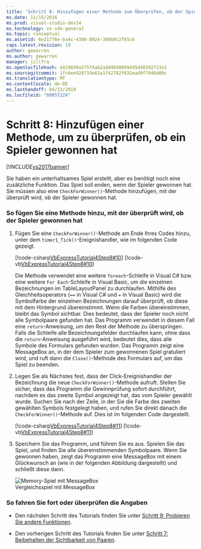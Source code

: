 ```yaml
---
title: 'Schritt 8: Hinzufügen einer Methode zum Überprüfen, ob der Spieler gewonnen hat | Microsoft-Dokumentation'
ms.date: 11/15/2016
ms.prod: visual-studio-dev14
ms.technology: vs-ide-general
ms.topic: conceptual
ms.assetid: 6e317f6e-ba4c-4306-8924-300b0c2f65c6
caps.latest.revision: 19
author: gewarren
ms.author: gewarren
manager: jillfra
ms.openlocfilehash: d4198d9a575f4ab2add48d08994d5d48392f23a1
ms.sourcegitcommit: 1fc6ee928733e61a1f42782f832ead9f7946d00c
ms.translationtype: MT
ms.contentlocale: de-DE
ms.lasthandoff: 04/22/2019
ms.locfileid: "60057224"
---
```

# <a name="step-8-add-a-method-to-verify-whether-the-player-won"></a>Schritt 8: Hinzufügen einer Methode, um zu überprüfen, ob ein Spieler gewonnen hat
[!INCLUDE[vs2017banner](../includes/vs2017banner.md)]

Sie haben ein unterhaltsames Spiel erstellt, aber es benötigt noch eine zusätzliche Funktion. Das Spiel soll enden, wenn der Spieler gewonnen hat. Sie müssen also eine `CheckForWinner()`-Methode hinzufügen, mit der überprüft wird, ob der Spieler gewonnen hat.  
  
### <a name="to-add-a-method-to-verify-whether-the-player-won"></a>So fügen Sie eine Methode hinzu, mit der überprüft wird, ob der Spieler gewonnen hat  
  
1. Fügen Sie eine `CheckForWinner()`-Methode am Ende Ihres Codes hinzu, unter dem `timer1_Tick()`-Ereignishandler, wie im folgenden Code gezeigt.  
  
     [!code-csharp[VbExpressTutorial4Step8#10](../snippets/csharp/VS_Snippets_VBCSharp/vbexpresstutorial4step8/cs/form1.cs#10)]
     [!code-vb[VbExpressTutorial4Step8#10](../snippets/visualbasic/VS_Snippets_VBCSharp/vbexpresstutorial4step8/vb/form1.vb#10)]  
  
     Die Methode verwendet eine weitere `foreach`-Schleife in Visual C# bzw. eine weitere `For Each`-Schleife in Visual Basic, um die einzelnen Bezeichnungen im TableLayoutPanel zu durchlaufen. Mithilfe des Gleichheitsoperators (`==` in Visual C# und `=` in Visual Basic) wird die Symbolfarbe der einzelnen Bezeichnungen darauf überprüft, ob diese mit dem Hintergrund übereinstimmt. Wenn die Farben übereinstimmen, bleibt das Symbol sichtbar. Dies bedeutet, dass der Spieler noch nicht alle Symbolpaare gefunden hat. Das Programm verwendet in diesem Fall eine `return`-Anweisung, um den Rest der Methode zu überspringen. Falls die Schleife alle Bezeichnungsfelder durchlaufen kann, ohne dass die `return`-Anweisung ausgeführt wird, bedeutet dies, dass alle Symbole des Formulars gefunden wurden. Das Programm zeigt eine MessageBox an, in der dem Spieler zum gewonnenen Spiel gratuliert wird, und ruft dann die `Close()`-Methode des Formulars auf, um das Spiel zu beenden.  
  
2. Legen Sie als Nächstes fest, dass der Click-Ereignishandler der Bezeichnung die neue `CheckForWinner()`-Methode aufruft. Stellen Sie sicher, dass das Programm die Gewinnprüfung sofort durchführt, nachdem es das zweite Symbol angezeigt hat, das vom Spieler gewählt wurde. Suchen Sie nach der Zeile, in der Sie die Farbe des zweiten gewählten Symbols festgelegt haben, und rufen Sie direkt danach die `CheckForWinner()`-Methode auf. Dies ist im folgenden Code dargestellt.  
  
     [!code-csharp[VbExpressTutorial4Step8#11](../snippets/csharp/VS_Snippets_VBCSharp/vbexpresstutorial4step8/cs/form1.cs#11)]
     [!code-vb[VbExpressTutorial4Step8#11](../snippets/visualbasic/VS_Snippets_VBCSharp/vbexpresstutorial4step8/vb/form1.vb#11)]  
  
3. Speichern Sie das Programm, und führen Sie es aus. Spielen Sie das Spiel, und finden Sie alle übereinstimmenden Symbolpaare. Wenn Sie gewonnen haben, zeigt das Programm eine MessageBox mit einem Glückwunsch an (wie in der folgenden Abbildung dargestellt) und schließt diese dann.  
  
     ![Memory-Spiel mit MessageBox](../ide/media/express-tut4step8.png "Express_Tutorial4Schritt8")  
Vergleichsspiel mit MessageBox  
  
### <a name="to-continue-or-review"></a>So fahren Sie fort oder überprüfen die Angaben  
  
- Den nächsten Schritt des Tutorials finden Sie unter [Schritt 9: Probieren Sie andere Funktionen](../ide/step-9-try-other-features.md).  
  
- Den vorherigen Schritt des Tutorials finden Sie unter [Schritt 7: Beibehalten der Sichtbarkeit von Paaren](../ide/step-7-keep-pairs-visible.md).
